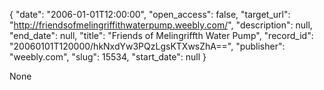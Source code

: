 {
  "date": "2006-01-01T12:00:00", 
  "open_access": false, 
  "target_url": "http://friendsofmelingriffithwaterpump.weebly.com/", 
  "description": null, 
  "end_date": null, 
  "title": "Friends of Melingriffth Water Pump", 
  "record_id": "20060101T120000/hkNxdYw3PQzLgsKTXwsZhA==", 
  "publisher": "weebly.com", 
  "slug": 15534, 
  "start_date": null
}

None